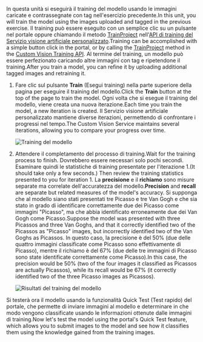 <span data-ttu-id="c0749-101">In questa unità si eseguirà il training del modello usando le immagini caricate e contrassegnate con tag nell'esercizio precedente.</span><span class="sxs-lookup"><span data-stu-id="c0749-101">In this unit, you will train the model using the images uploaded and tagged in the previous exercise.</span></span> <span data-ttu-id="c0749-102">Il training può essere eseguito con un semplice clic su un pulsante nel portale oppure chiamando il metodo [TrainProject](https://southcentralus.dev.cognitive.microsoft.com/docs/services/d9a10a4a5f8549599f1ecafc435119fa/operations/58d5835bc8cb231380095bed) nell'[API di training del Servizio visione artificiale personalizzato](https://southcentralus.dev.cognitive.microsoft.com/docs/services/d9a10a4a5f8549599f1ecafc435119fa/operations/58d5835bc8cb231380095be3).</span><span class="sxs-lookup"><span data-stu-id="c0749-102">Training can be accomplished with a simple button click in the portal, or by calling the [TrainProject](https://southcentralus.dev.cognitive.microsoft.com/docs/services/d9a10a4a5f8549599f1ecafc435119fa/operations/58d5835bc8cb231380095bed) method in the [Custom Vision Training API](https://southcentralus.dev.cognitive.microsoft.com/docs/services/d9a10a4a5f8549599f1ecafc435119fa/operations/58d5835bc8cb231380095be3).</span></span> <span data-ttu-id="c0749-103">Al termine del training, un modello può essere perfezionato caricando altre immagini con tag e ripetendone il training.</span><span class="sxs-lookup"><span data-stu-id="c0749-103">After you train a model, you can refine it by uploading additional tagged images and retraining it.</span></span>
 
1. <span data-ttu-id="c0749-104">Fare clic sul pulsante **Train** (Esegui training) nella parte superiore della pagina per eseguire il training del modello.</span><span class="sxs-lookup"><span data-stu-id="c0749-104">Click the **Train** button at the top of the page to train the model.</span></span> <span data-ttu-id="c0749-105">Ogni volta che si esegue il training del modello, viene creata una nuova iterazione.</span><span class="sxs-lookup"><span data-stu-id="c0749-105">Each time you train the model, a new iteration is created.</span></span> <span data-ttu-id="c0749-106">Il Servizio visione artificiale personalizzato mantiene diverse iterazioni, permettendo di confrontare i progressi nel tempo.</span><span class="sxs-lookup"><span data-stu-id="c0749-106">The Custom Vision Service maintains several iterations, allowing you to compare your progress over time.</span></span>

    ![Training del modello](../media-draft/2-portal-click-train.png)

1. <span data-ttu-id="c0749-108">Attendere il completamento del processo di training.</span><span class="sxs-lookup"><span data-stu-id="c0749-108">Wait for the training process to finish.</span></span> <span data-ttu-id="c0749-109">Dovrebbero essere necessari solo pochi secondi. Esaminare quindi le statistiche di training presentate per l'iterazione 1.</span><span class="sxs-lookup"><span data-stu-id="c0749-109">(It should take only a few seconds.) Then review the training statistics presented to you for iteration 1.</span></span> <span data-ttu-id="c0749-110">La **precisione** e il **richiamo** sono misure separate ma correlate dell'accuratezza del modello.</span><span class="sxs-lookup"><span data-stu-id="c0749-110">**Precision** and **recall** are separate but related  measures of the model's accuracy.</span></span> <span data-ttu-id="c0749-111">Si supponga che al modello siano stati presentati tre Picasso e tre Van Gogh e che sia stato in grado di identificare correttamente due dei Picasso come immagini "Picasso", ma che abbia identificato erroneamente due dei Van Gogh come Picasso.</span><span class="sxs-lookup"><span data-stu-id="c0749-111">Suppose the model was presented with three Picassos and three Van Goghs, and that it correctly identified two of the Picassos as "Picasso" images, but incorrectly identified two of the Van Goghs as Picassos.</span></span> <span data-ttu-id="c0749-112">In questo caso, la precisione è del 50% (due delle quattro immagini classificate come Picasso sono effettivamente di Picasso), mentre il richiamo è del 67% (due delle tre immagini di Picasso sono state identificate correttamente come Picasso).</span><span class="sxs-lookup"><span data-stu-id="c0749-112">In this case, the precision would be 50% (two of the four images it classified as Picassos are actually Picassos), while its recall would be 67% (it correctly identified two of the three Picasso images as Picassos).</span></span>

    ![Risultati del training del modello](../media-draft/2-portal-train-complete.png)

<span data-ttu-id="c0749-114">Si testerà ora il modello usando la funzionalità Quick Test (Test rapido) del portale, che permette di inviare immagini al modello e determinare in che modo vengono classificate usando le informazioni ottenute dalle immagini di training.</span><span class="sxs-lookup"><span data-stu-id="c0749-114">Now let's test the model using the portal's Quick Test feature, which allows you to submit images to the model and see how it classifies them using the knowledge gained from the training images.</span></span>